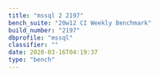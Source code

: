 ```yaml
---
title: "mssql 2 2197"
bench_suite: "20w12 CI Weekly Benchmark"
build_number: "2197"
dbprofile: "mssql"
classifier: ""
date: 2020-03-16T04:19:37
type: "bench"
---
```

